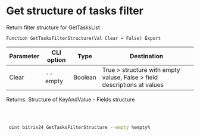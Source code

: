 ﻿---
sidebar_position: 27
---

# Get structure of tasks filter
 Return filter structure for GetTasksList



`Function GetTasksFilterStructure(Val Clear = False) Export`

 | Parameter | CLI option | Type | Destination |
 |-|-|-|-|
 | Clear | --empty | Boolean | True > structure with empty valuse, False > field descriptions at values |

 
 Returns: Structure of KeyAndValue - Fields structure

<br/>




	


```sh title="CLI command example"
 
 oint bitrix24 GetTasksFilterStructure --empty %empty%

```


